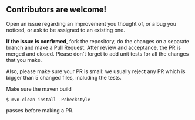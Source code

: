 ## Contributors are welcome!

Open an issue regarding an improvement you thought of, or a bug you noticed, or ask to be assigned to an existing one.

**If the issue is confirmed**, fork the repository, do the changes on a separate branch and make a Pull Request.
After review and acceptance, the PR is merged and closed. Please don't forget to add unit tests for all the changes that you make.

Also, please make sure your PR is small: we usually reject any PR which is bigger than 5 changed files, including the tests.

Make sure the maven build

`$ mvn clean install -Pcheckstyle`

passes before making a PR.

